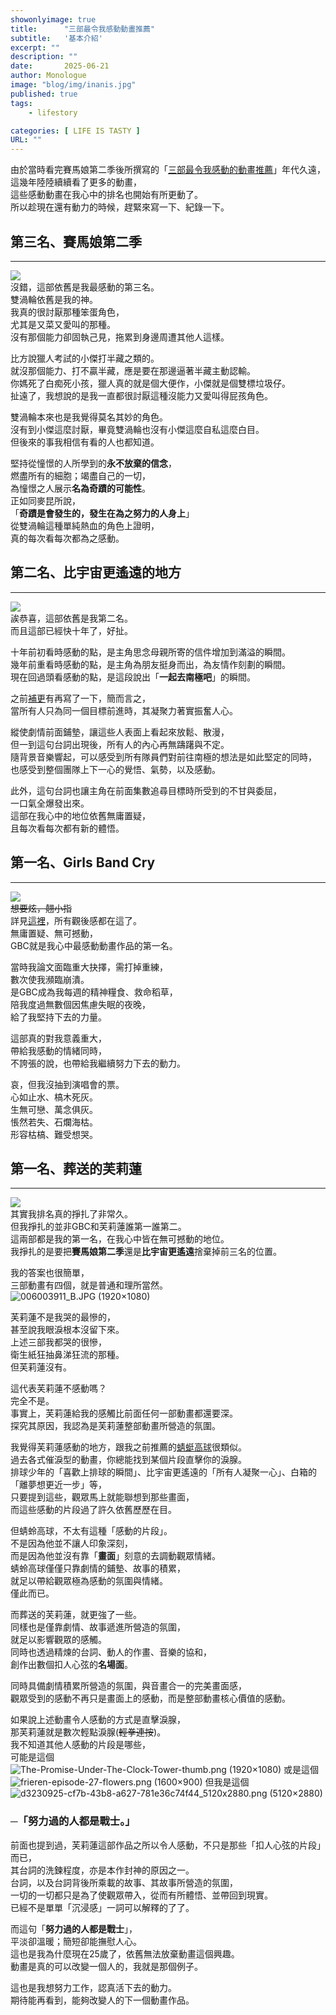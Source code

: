 ```yaml
---
showonlyimage: true
title:      "三部最令我感動動畫推薦"
subtitle:   '基本介紹'
excerpt: ""
description: ""
date:       2025-06-21
author: Monologue    
image: "blog/img/inanis.jpg"
published: true 
tags:
    - lifestory

categories: [ LIFE IS TASTY ]
URL: ""
---
```


由於當時看完賽馬娘第二季後所撰寫的「[三部最令我感動的動畫推薦](/blog/anime/2021-06-02-動畫推薦/)」年代久遠，  
這幾年陸陸續續看了更多的動畫，  
這些感動動畫在我心中的排名也開始有所更動了。  
所以趁現在還有動力的時候，趕緊來寫一下、紀錄一下。  

## 第三名、賽馬娘第二季
***
[![](https://img.cdn.nimg.jp/s/nicovideo/thumbnails/39060452/39060452.45595501.original/r1280x720l?key=f6c03ca9ebf1607f08db71ed81011877b522703bf5431f664f3cbf532c292109)](https://www.youtube.com/watch?v=vaw04cAZpT8&ab_channel=Seaea)  
沒錯，這部依舊是我最感動的第三名。  
雙渦輪依舊是我的神。  
我真的很討厭那種笨蛋角色，  
尤其是又菜又愛叫的那種。  
沒有那個能力卻固執己見，拖累到身邊周遭其他人這樣。  
  
比方說獵人考試的小傑打半藏之類的。  
就沒那個能力、打不贏半藏，應是要在那邊逼著半藏主動認輸。  
你媽死了白痴死小孩，獵人真的就是個大便作，小傑就是個雙標垃圾仔。  
扯遠了，我想說的是我一直都很討厭這種沒能力又愛叫得屁孩角色。  
  
雙渦輪本來也是我覺得莫名其妙的角色。  
沒有到小傑這麼討厭，畢竟雙渦輪也沒有小傑這麼自私這麼白目。  
但後來的事我相信有看的人也都知道。  
  
堅持從憧憬的人所學到的**永不放棄的信念**，  
燃盡所有的細胞；竭盡自己的一切，  
為憧憬之人展示**名為奇蹟的可能性**。  
正如同麥昆所說，  
「**奇蹟是會發生的，發生在為之努力的人身上**」  
從雙渦輪這種單純熱血的角色上證明，  
真的每次看每次都為之感動。  
## 第二名、比宇宙更遙遠的地方
***
[![](https://megapx-assets.dcard.tw/images/69f866f7-7bfc-4db4-bf4a-0b86bfd9e629/1280.webp)](https://www.youtube.com/watch?v=1ZR0dAXuBKw&list=PLC18xlbCdwtQaJ1X7OBHj3-AY7EN7WUJb&index=9&t=1177s&ab_channel=Ani-One%E4%B8%AD%E6%96%87%E5%AE%98%E6%96%B9%E5%8B%95%E7%95%AB%E9%A0%BB%E9%81%93)  
誒恭喜，這部依舊是我第二名。  
而且這部已經快十年了，好扯。  
  
十年前初看時感動的點，是主角思念母親所寄的信件增加到滿溢的瞬間。  
幾年前重看時感動的點，是主角為朋友挺身而出，為友情作刻劃的瞬間。  
現在回過頭看感動的點，是這段說出「**一起去南極吧**」的瞬間。  
  
之前[補更](/blog/anime/2021-06-02-動畫推薦/)有再寫了一下，簡而言之，  
當所有人只為同一個目標前進時，其凝聚力著實振奮人心。  
  
縱使劇情前面鋪墊，讓這些人表面上看起來放鬆、散漫，  
但一到這句台詞出現後，所有人的內心再無躊躇與不定。  
隨背景音樂響起，可以感受到所有隊員們對前往南極的想法是如此堅定的同時，  
也感受到整個團隊上下一心的覺悟、氣勢，以及感動。  
  
此外，這句台詞也讓主角在前面集數追尋目標時所受到的不甘與委屈，  
一口氣全爆發出來。  
這部在我心中的地位依舊無庸置疑，  
且每次看每次都有新的體悟。  
## 第一名、Girls Band Cry
***
![](https://truth.bahamut.com.tw/s01/202406/6a1882e893d9d17294a62d4372b26a4a.JPG)  
~~想要炫，翹小指~~  
詳見[這裡](blog/anime/2024-06-16-動畫推薦6/)，所有觀後感都在這了。  
無庸置疑、無可撼動，  
GBC就是我心中最感動動畫作品的第一名。  
  
當時我論文面臨重大抉擇，需打掉重練，  
數次使我瀕臨崩潰。  
是GBC成為我每週的精神糧食、救命稻草，  
陪我度過無數個因焦慮失眠的夜晚，  
給了我堅持下去的力量。  
  
這部真的對我意義重大，  
帶給我感動的情緒同時，  
不誇張的說，也帶給我繼續努力下去的動力。  
  
哀，但我沒抽到演唱會的票。  
心如止水、槁木死灰。  
生無可戀、萬念俱灰。  
悵然若失、石爛海枯。  
形容枯槁、難受想哭。  
## 第一名、葬送的芙莉蓮
***
![](https://dramago.ptsplus.tv/wp-content/uploads/2023/10/%E5%8A%87%E5%A4%A0%EF%BD%9C%E8%91%AC%E9%80%81%E7%9A%84%E8%8A%99%E8%8E%89%E8%93%AE_02_%E8%8A%99%E8%8E%89%E8%93%AE%E5%86%8D%E6%AC%A1%E8%B8%8F%E4%B8%8A%E6%97%85%E7%A8%8B.jpg)  
其實我排名真的掙扎了非常久。  
但我掙扎的並非GBC和芙莉蓮誰第一誰第二。  
這兩部都是我的第一名，在我心中皆在無可撼動的地位。  
我掙扎的是要把**賽馬娘第二季**還是**比宇宙更遙遠**捨棄掉前三名的位置。  
  
我的答案也很簡單，  
三部動畫有四個，就是普通和理所當然。  
![006003911_B.JPG (1920×1080)](https://p2.bahamut.com.tw/HOME/creationCover/11/0006003911_B.JPG)  
  
芙莉蓮不是我哭的最慘的，  
甚至說我眼淚根本沒留下來。  
上述三部我都哭的很慘，  
衛生紙狂抽鼻涕狂流的那種。  
但芙莉蓮沒有。  
  
這代表芙莉蓮不感動嗎？  
完全不是。  
事實上，芙莉蓮給我的感觸比前面任何一部動畫都還要深。  
探究其原因，我認為是芙莉蓮整部動畫所營造的氛圍。  
  
我覺得芙莉蓮感動的地方，跟我之前推薦的[蜻蜓高球](/blog/anime/2025-01-04-動畫推薦8/)很類似。  
過去各式催淚型的動畫，你總能找到某個片段直擊你的淚腺。  
排球少年的「喜歡上排球的瞬間」、比宇宙更遙遠的「所有人凝聚一心」、白箱的「離夢想更近一步」等，  
只要提到這些，觀眾馬上就能聯想到那些畫面，  
而這些感動的片段過了許久依舊歷歷在目。  
  
但蜻蛉高球，不太有這種「感動的片段」。  
不是因為他並不讓人印象深刻，  
而是因為他並沒有靠「**畫面**」刻意的去調動觀眾情緒。  
蜻蛉高球僅僅只靠劇情的鋪墊、故事的積累，  
就足以帶給觀眾極為感動的氛圍與情緒。  
僅此而已。  
  
而葬送的芙莉蓮，就更強了一些。  
同樣也是僅靠劇情、故事遞進所營造的氛圍，  
就足以影響觀眾的感觸。  
同時也透過精煉的台詞、動人的作畫、音樂的協和，  
創作出數個扣人心弦的**名場面**。  
  
同時具備劇情積累所營造的氛圍，與音畫合一的完美畫面感，  
觀眾受到的感動不再只是畫面上的感動，而是整部動畫核心價值的感動。  
  
如果說上述動畫令人感動的方式是直擊淚腺，  
那芙莉蓮就是數次輕點淚腺(~~輕拳連按~~)。  
我不知道其他人感動的片段是哪些，  
可能是這個  
![The-Promise-Under-The-Clock-Tower-thumb.png (1920×1080)](https://setlivewallpaper.com/wp-content/uploads/2023/12/The-Promise-Under-The-Clock-Tower-thumb.png)
或是這個  
![frieren-episode-27-flowers.png (1600×900)](https://animerants.net/wp-content/uploads/2024/03/frieren-episode-27-flowers.png)
但我是這個  
![d3230925-cf7b-43b8-a627-781e36c74f44_5120x2880.png (5120×2880)](https://substackcdn.com/image/fetch/f_auto,q_auto:good,fl_progressive:steep/https://substack-post-media.s3.amazonaws.com/public/images/d3230925-cf7b-43b8-a627-781e36c74f44_5120x2880.png)
  
### ─「努力過的人都是戰士。」  
前面也提到過，芙莉蓮這部作品之所以令人感動，不只是那些「扣人心弦的片段」而已，  
其台詞的洗鍊程度，亦是本作封神的原因之一。  
台詞，以及台詞背後所乘載的故事、其故事所營造的氛圍，  
一切的一切都只是為了使觀眾帶入，從而有所體悟、並帶回到現實。  
已經不是單單「沉浸感」一詞可以解釋的了了。  
  
而這句「**努力過的人都是戰士**」，  
平淡卻溫暖；簡短卻能撫慰人心。  
這也是我為什麼現在25歲了，依舊無法放棄動畫這個興趣。  
動畫是真的可以改變一個人的，我就是那個例子。  
  
這也是我想努力工作，認真活下去的動力。  
期待能再看到，能夠改變人的下一個動畫作品。
<!--more-->
